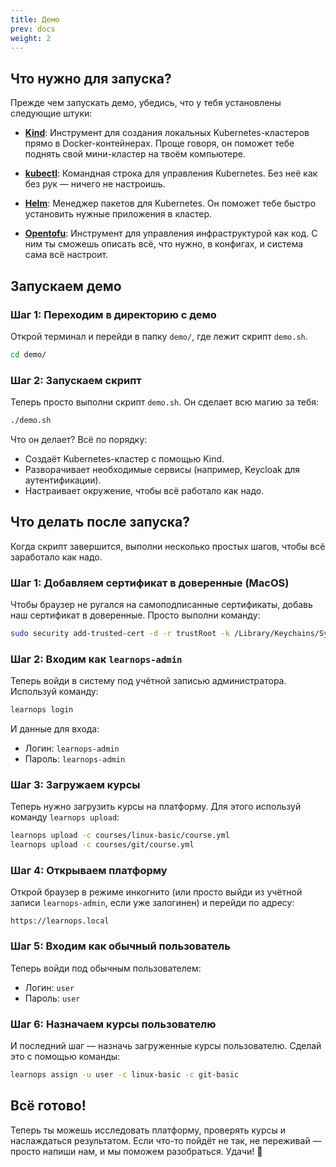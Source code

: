 ```yaml
---
title: Демо
prev: docs
weight: 2
---
```

## Что нужно для запуска?

Прежде чем запускать демо, убедись, что у тебя установлены следующие штуки:

- [**Kind**](https://kind.sigs.k8s.io/docs/user/quick-start/#installation): Инструмент для создания локальных Kubernetes-кластеров прямо в Docker-контейнерах. Проще говоря, он поможет тебе поднять свой мини-кластер на твоём компьютере.

- [**kubectl**](https://kubernetes.io/docs/tasks/tools/install-kubectl/): Командная строка для управления Kubernetes. Без неё как без рук — ничего не настроишь.

- [**Helm**](https://helm.sh/docs/intro/install/): Менеджер пакетов для Kubernetes. Он поможет тебе быстро установить нужные приложения в кластер.

- [**Opentofu**](https://learn.hashicorp.com/tutorials/terraform/install-cli): Инструмент для управления инфраструктурой как код. С ним ты сможешь описать всё, что нужно, в конфигах, и система сама всё настроит.

## Запускаем демо

### Шаг 1: Переходим в директорию с демо

Открой терминал и перейди в папку `demo/`, где лежит скрипт `demo.sh`.

```bash
cd demo/
```

### Шаг 2: Запускаем скрипт

Теперь просто выполни скрипт `demo.sh`. Он сделает всю магию за тебя:

```bash
./demo.sh
```

Что он делает? Всё по порядку:
- Создаёт Kubernetes-кластер с помощью Kind.
- Разворачивает необходимые сервисы (например, Keycloak для аутентификации).
- Настраивает окружение, чтобы всё работало как надо.

## Что делать после запуска?

Когда скрипт завершится, выполни несколько простых шагов, чтобы всё заработало как надо.

### Шаг 1: Добавляем сертификат в доверенные (MacOS)

Чтобы браузер не ругался на самоподписанные сертификаты, добавь наш сертификат в доверенные. Просто выполни команду:

```bash
sudo security add-trusted-cert -d -r trustRoot -k /Library/Keychains/System.keychain .ssl/root-ca.pem
```

### Шаг 2: Входим как `learnops-admin`

Теперь войди в систему под учётной записью администратора. Используй команду:

```bash
learnops login
```

И данные для входа:
- Логин: `learnops-admin`
- Пароль: `learnops-admin`

### Шаг 3: Загружаем курсы

Теперь нужно загрузить курсы на платформу. Для этого используй команду `learnops upload`:

```bash
learnops upload -c courses/linux-basic/course.yml
learnops upload -c courses/git/course.yml
```

### Шаг 4: Открываем платформу

Открой браузер в режиме инкогнито (или просто выйди из учётной записи `learnops-admin`, если уже залогинен) и перейди по адресу:

```
https://learnops.local
```

### Шаг 5: Входим как обычный пользователь

Теперь войди под обычным пользователем:
- Логин: `user`
- Пароль: `user`

### Шаг 6: Назначаем курсы пользователю

И последний шаг — назначь загруженные курсы пользователю. Сделай это с помощью команды:

```bash
learnops assign -u user -c linux-basic -c git-basic
```

## Всё готово!

Теперь ты можешь исследовать платформу, проверять курсы и наслаждаться результатом. Если что-то пойдёт не так, не переживай — просто напиши нам, и мы поможем разобраться. Удачи! 🚀